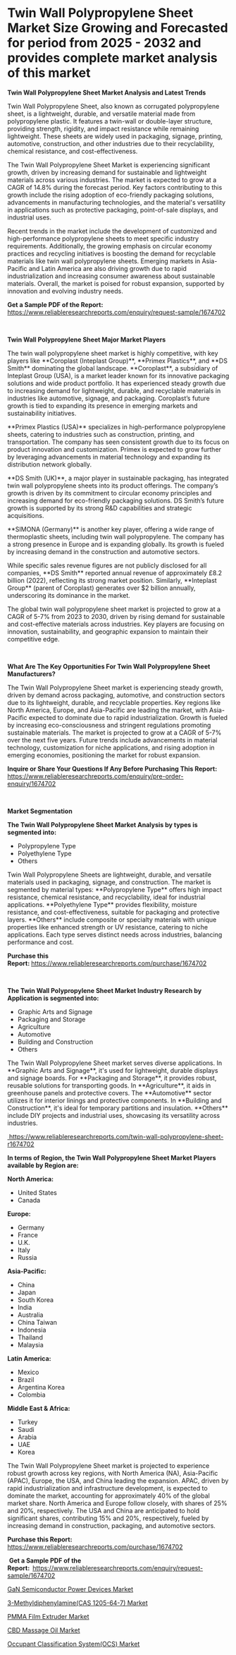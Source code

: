 <p><h1>Twin Wall Polypropylene Sheet Market Size Growing and Forecasted for period from 2025 - 2032 and provides complete market analysis of this market</h1></p><p><strong>Twin Wall Polypropylene Sheet Market Analysis and Latest Trends</strong></p>
<p><p>Twin Wall Polypropylene Sheet, also known as corrugated polypropylene sheet, is a lightweight, durable, and versatile material made from polypropylene plastic. It features a twin-wall or double-layer structure, providing strength, rigidity, and impact resistance while remaining lightweight. These sheets are widely used in packaging, signage, printing, automotive, construction, and other industries due to their recyclability, chemical resistance, and cost-effectiveness.</p><p>The Twin Wall Polypropylene Sheet Market is experiencing significant growth, driven by increasing demand for sustainable and lightweight materials across various industries. The market is expected to grow at a CAGR of 14.8% during the forecast period. Key factors contributing to this growth include the rising adoption of eco-friendly packaging solutions, advancements in manufacturing technologies, and the material's versatility in applications such as protective packaging, point-of-sale displays, and industrial uses.</p><p>Recent trends in the market include the development of customized and high-performance polypropylene sheets to meet specific industry requirements. Additionally, the growing emphasis on circular economy practices and recycling initiatives is boosting the demand for recyclable materials like twin wall polypropylene sheets. Emerging markets in Asia-Pacific and Latin America are also driving growth due to rapid industrialization and increasing consumer awareness about sustainable materials. Overall, the market is poised for robust expansion, supported by innovation and evolving industry needs.</p></p>
<p><strong>Get a Sample PDF of the Report:&nbsp;</strong> <a href="https://www.reliableresearchreports.com/enquiry/request-sample/1674702?utm_campaign=28&utm_medium=2&utm_source=Github&utm_content=ia&utm_term=29012025&utm_id=twin-wall-polypropylene-sheet">https://www.reliableresearchreports.com/enquiry/request-sample/1674702</a></p>
<p>&nbsp;</p>
<p><strong>Twin Wall Polypropylene Sheet Major Market Players</strong></p>
<p><p>The twin wall polypropylene sheet market is highly competitive, with key players like **Coroplast (Inteplast Group)**, **Primex Plastics**, and **DS Smith** dominating the global landscape. **Coroplast**, a subsidiary of Inteplast Group (USA), is a market leader known for its innovative packaging solutions and wide product portfolio. It has experienced steady growth due to increasing demand for lightweight, durable, and recyclable materials in industries like automotive, signage, and packaging. Coroplast’s future growth is tied to expanding its presence in emerging markets and sustainability initiatives.</p><p>**Primex Plastics (USA)** specializes in high-performance polypropylene sheets, catering to industries such as construction, printing, and transportation. The company has seen consistent growth due to its focus on product innovation and customization. Primex is expected to grow further by leveraging advancements in material technology and expanding its distribution network globally.</p><p>**DS Smith (UK)**, a major player in sustainable packaging, has integrated twin wall polypropylene sheets into its product offerings. The company’s growth is driven by its commitment to circular economy principles and increasing demand for eco-friendly packaging solutions. DS Smith’s future growth is supported by its strong R&D capabilities and strategic acquisitions.</p><p>**SIMONA (Germany)** is another key player, offering a wide range of thermoplastic sheets, including twin wall polypropylene. The company has a strong presence in Europe and is expanding globally. Its growth is fueled by increasing demand in the construction and automotive sectors.</p><p>While specific sales revenue figures are not publicly disclosed for all companies, **DS Smith** reported annual revenue of approximately £8.2 billion (2022), reflecting its strong market position. Similarly, **Inteplast Group** (parent of Coroplast) generates over $2 billion annually, underscoring its dominance in the market.</p><p>The global twin wall polypropylene sheet market is projected to grow at a CAGR of 5-7% from 2023 to 2030, driven by rising demand for sustainable and cost-effective materials across industries. Key players are focusing on innovation, sustainability, and geographic expansion to maintain their competitive edge.</p></p>
<p>&nbsp;</p>
<p><strong>What Are The Key Opportunities For Twin Wall Polypropylene Sheet Manufacturers?</strong></p>
<p><p>The Twin Wall Polypropylene Sheet market is experiencing steady growth, driven by demand across packaging, automotive, and construction sectors due to its lightweight, durable, and recyclable properties. Key regions like North America, Europe, and Asia-Pacific are leading the market, with Asia-Pacific expected to dominate due to rapid industrialization. Growth is fueled by increasing eco-consciousness and stringent regulations promoting sustainable materials. The market is projected to grow at a CAGR of 5-7% over the next five years. Future trends include advancements in material technology, customization for niche applications, and rising adoption in emerging economies, positioning the market for robust expansion.</p></p>
<p><strong>Inquire or Share Your Questions If Any Before Purchasing This Report:</strong> <a href="https://www.reliableresearchreports.com/enquiry/pre-order-enquiry/1674702?utm_campaign=28&utm_medium=2&utm_source=Github&utm_content=ia&utm_term=29012025&utm_id=twin-wall-polypropylene-sheet">https://www.reliableresearchreports.com/enquiry/pre-order-enquiry/1674702</a></p>
<p>&nbsp;</p>
<p><strong>Market Segmentation</strong></p>
<p><strong>The Twin Wall Polypropylene Sheet Market Analysis by types is segmented into:</strong></p>
<p><ul><li>Polypropylene Type</li><li>Polyethylene Type</li><li>Others</li></ul></p>
<p><p>Twin Wall Polypropylene Sheets are lightweight, durable, and versatile materials used in packaging, signage, and construction. The market is segmented by material types: **Polypropylene Type** offers high impact resistance, chemical resistance, and recyclability, ideal for industrial applications. **Polyethylene Type** provides flexibility, moisture resistance, and cost-effectiveness, suitable for packaging and protective layers. **Others** include composite or specialty materials with unique properties like enhanced strength or UV resistance, catering to niche applications. Each type serves distinct needs across industries, balancing performance and cost.</p></p>
<p><strong>Purchase this Report:&nbsp;</strong><a href="https://www.reliableresearchreports.com/purchase/1674702?utm_campaign=28&utm_medium=2&utm_source=Github&utm_content=ia&utm_term=29012025&utm_id=twin-wall-polypropylene-sheet">https://www.reliableresearchreports.com/purchase/1674702</a></p>
<p>&nbsp;</p>
<p><strong>The Twin Wall Polypropylene Sheet Market Industry Research by Application is segmented into:</strong></p>
<p><ul><li>Graphic Arts and Signage</li><li>Packaging and Storage</li><li>Agriculture</li><li>Automotive</li><li>Building and Construction</li><li>Others</li></ul></p>
<p><p>The Twin Wall Polypropylene Sheet market serves diverse applications. In **Graphic Arts and Signage**, it's used for lightweight, durable displays and signage boards. For **Packaging and Storage**, it provides robust, reusable solutions for transporting goods. In **Agriculture**, it aids in greenhouse panels and protective covers. The **Automotive** sector utilizes it for interior linings and protective components. In **Building and Construction**, it's ideal for temporary partitions and insulation. **Others** include DIY projects and industrial uses, showcasing its versatility across industries.</p></p>
<p><a href="https://www.reliableresearchreports.com/twin-wall-polypropylene-sheet-r1674702?utm_campaign=28&utm_medium=2&utm_source=Github&utm_content=ia&utm_term=29012025&utm_id=twin-wall-polypropylene-sheet">&nbsp;https://www.reliableresearchreports.com/twin-wall-polypropylene-sheet-r1674702</a></p>
<p><strong>In terms of Region, the Twin Wall Polypropylene Sheet Market Players available by Region are:</strong></p>
<p>
    <p> <strong> North America: </strong>
        <ul>
            <li>United States</li>
            <li>Canada</li>
        </ul>
        </p> 
    <p> <strong> Europe: </strong>
        <ul>
            <li>Germany</li>
            <li>France</li>
            <li>U.K.</li>
            <li>Italy</li>
            <li>Russia</li>
        </ul>
        </p> 
    <p> <strong> Asia-Pacific: </strong>
        <ul>
            <li>China</li>
            <li>Japan</li>
            <li>South Korea</li>
            <li>India</li>
            <li>Australia</li>
            <li>China Taiwan</li>
            <li>Indonesia</li>
            <li>Thailand</li>
            <li>Malaysia</li>
        </ul>
        </p> 
    <p> <strong> Latin America: </strong>
        <ul>
            <li>Mexico</li>
            <li>Brazil</li>
            <li>Argentina Korea</li>
            <li>Colombia</li>
        </ul>
        </p> 
    <p> <strong> Middle East & Africa: </strong>
        <ul>
            <li>Turkey</li>
            <li>Saudi</li>
            <li>Arabia</li>
            <li>UAE</li>
            <li>Korea</li>
        </ul>
    </p>
    </p>
<p><p>The Twin Wall Polypropylene Sheet market is projected to experience robust growth across key regions, with North America (NA), Asia-Pacific (APAC), Europe, the USA, and China leading the expansion. APAC, driven by rapid industrialization and infrastructure development, is expected to dominate the market, accounting for approximately 40% of the global market share. North America and Europe follow closely, with shares of 25% and 20%, respectively. The USA and China are anticipated to hold significant shares, contributing 15% and 20%, respectively, fueled by increasing demand in construction, packaging, and automotive sectors.</p></p>
<p><strong>Purchase this Report: </strong><a href="https://www.reliableresearchreports.com/purchase/1674702?utm_campaign=28&utm_medium=2&utm_source=Github&utm_content=ia&utm_term=29012025&utm_id=twin-wall-polypropylene-sheet">https://www.reliableresearchreports.com/purchase/1674702</a></p>
<p>&nbsp;<strong>Get a Sample PDF of the Report:&nbsp;&nbsp;</strong><a href="https://www.reliableresearchreports.com/enquiry/request-sample/1674702?utm_campaign=28&utm_medium=2&utm_source=Github&utm_content=ia&utm_term=29012025&utm_id=twin-wall-polypropylene-sheet">https://www.reliableresearchreports.com/enquiry/request-sample/1674702</a></p>
<p><strong></strong></p>
<p><p><a href="https://www.linkedin.com/pulse/key-trends-driving-gan-semiconductor-power-devices-market-growth-laqdf?utm_campaign=28&utm_medium=2&utm_source=Github&utm_content=ia&utm_term=29012025&utm_id=twin-wall-polypropylene-sheet">GaN Semiconductor Power Devices Market</a></p><p><a href="https://www.linkedin.com/pulse/whats-ahead-3-methyldiphenylaminecas-1205-64-7-market-analysis-irjjf?utm_campaign=28&utm_medium=2&utm_source=Github&utm_content=ia&utm_term=29012025&utm_id=twin-wall-polypropylene-sheet">3-Methyldiphenylamine(CAS 1205-64-7) Market</a></p><p><a href="https://www.linkedin.com/pulse/pmma-film-extruder-market-report-2025-2032-evaluating-growth-ymlof?utm_campaign=28&utm_medium=2&utm_source=Github&utm_content=ia&utm_term=29012025&utm_id=twin-wall-polypropylene-sheet">PMMA Film Extruder Market</a></p><p><a href="https://www.linkedin.com/pulse/analyzing-historical-growth-trends-driversof-cbd-massage-oil-9crwf?utm_campaign=28&utm_medium=2&utm_source=Github&utm_content=ia&utm_term=29012025&utm_id=twin-wall-polypropylene-sheet">CBD Massage Oil Market</a></p><p><a href="https://www.linkedin.com/pulse/insightful-highlights-occupant-classification-systemocs-market-hne0e?utm_campaign=28&utm_medium=2&utm_source=Github&utm_content=ia&utm_term=29012025&utm_id=twin-wall-polypropylene-sheet">Occupant Classification System(OCS) Market</a></p></p>